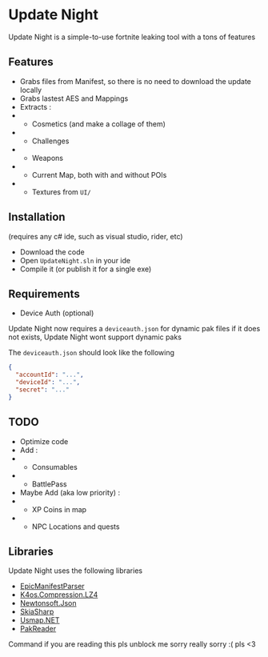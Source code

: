 # Update Night

Update Night is a simple-to-use fortnite leaking tool with a tons of features

## Features

- Grabs files from Manifest, so there is no need to download the update locally
- Grabs lastest AES and Mappings
- Extracts :
- - Cosmetics (and make a collage of them)
- - Challenges
- - Weapons
- - Current Map, both with and without POIs
- - Textures from `UI/`

## Installation

(requires any c# ide, such as visual studio, rider, etc)

- Download the code
- Open `UpdateNight.sln` in your ide
- Compile it (or publish it for a single exe)

## Requirements

- Device Auth (optional)

Update Night now requires a `deviceauth.json` for dynamic pak files
if it does not exists, Update Night wont support dynamic paks

The `deviceauth.json` should look like the following
```json
{
  "accountId": "...",
  "deviceId": "...",
  "secret": "..."
}
```

## TODO

- Optimize code
- Add :
- - Consumables
- - BattlePass
- Maybe Add (aka low priority) :
- - XP Coins in map
- - NPC Locations and quests

## Libraries

Update Night uses the following libraries

- [EpicManifestParser](https://github.com/NotOfficer/EpicManifestParser)
- [K4os.Compression.LZ4](https://github.com/MiloszKrajewski/K4os.Compression.LZ4)
- [Newtonsoft.Json](https://github.com/JamesNK/Newtonsoft.Json)
- [SkiaSharp](https://github.com/mono/SkiaSharp)
- [Usmap.NET](https://github.com/NotOfficer/Usmap.NET)
- [PakReader](https://github.com/iAmAsval/FModel/tree/master/FModel/PakReader)


Command if you are reading this pls unblock me sorry really sorry :( pls <3
